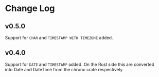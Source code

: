 # Change Log

## v0.5.0

Support for `CHAR` and `TIMESTAMP WITH TIMEZONE` added.

## v0.4.0

Support for `DATE` and `TIMESTAMP` added. On the Rust side this are converted into Date<Utc> and DateTime<Utc> from the chrono crate respectively.
